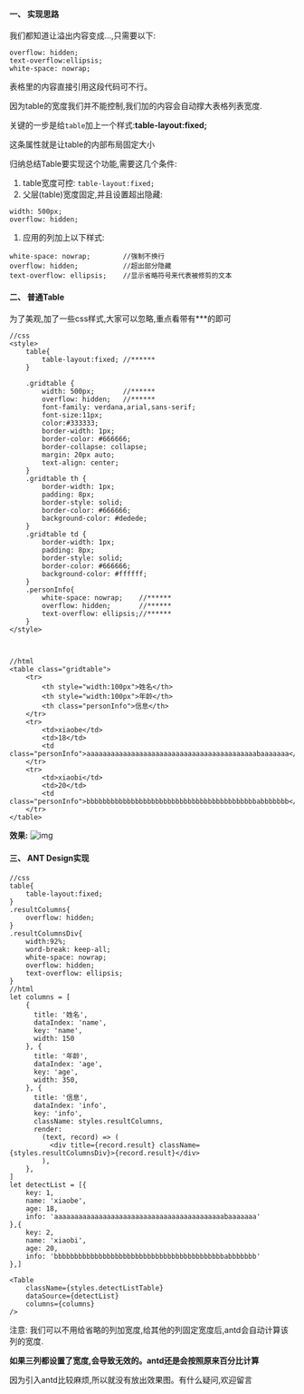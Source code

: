 #### 一、 实现思路

我们都知道让溢出内容变成...,只需要以下:

```
overflow: hidden;
text-overflow:ellipsis;
white-space: nowrap;
```

表格里的内容直接引用这段代码可不行。

因为table的宽度我们并不能控制,我们加的内容会自动撑大表格列表宽度.

关键的一步是给`table`加上一个样式:**table-layout:fixed;**

这条属性就是让table的内部布局固定大小

归纳总结Table要实现这个功能,需要这几个条件:

1. table宽度可控: `table-layout:fixed;`
2. 父层(table)宽度固定,并且设置超出隐藏:

```
width: 500px;
overflow: hidden;
```

1. 应用的列加上以下样式:

```
white-space: nowrap;        //强制不换行
overflow: hidden;           //超出部分隐藏
text-overflow: ellipsis;    //显示省略符号来代表被修剪的文本
```

#### 二、 普通Table

为了美观,加了一些css样式,大家可以忽略,重点看带有***的即可

```
//css
<style>
    table{
        table-layout:fixed; //******
    }
    
    .gridtable {
        width: 500px;       //******
        overflow: hidden;   //******
        font-family: verdana,arial,sans-serif;
        font-size:11px;
        color:#333333;
        border-width: 1px;
        border-color: #666666;
        border-collapse: collapse;
        margin: 20px auto;
        text-align: center;
    }
    .gridtable th {
        border-width: 1px;
        padding: 8px;
        border-style: solid;
        border-color: #666666;
        background-color: #dedede;
    }
    .gridtable td {
        border-width: 1px;
        padding: 8px;
        border-style: solid;
        border-color: #666666;
        background-color: #ffffff;
    }
    .personInfo{
        white-space: nowrap;    //******
        overflow: hidden;       //******
        text-overflow: ellipsis;//******
    }
</style>



//html
<table class="gridtable">
    <tr>
        <th style="width:100px">姓名</th>
        <th style="width:100px">年龄</th>
        <th class="personInfo">信息</th>
    </tr>
    <tr>
        <td>xiaobe</td>
        <td>18</td>
        <td class="personInfo">aaaaaaaaaaaaaaaaaaaaaaaaaaaaaaaaaaaaaaaaaabaaaaaaa</td>
    </tr>
    <tr>
        <td>xiaobi</td>
        <td>20</td>
        <td class="personInfo">bbbbbbbbbbbbbbbbbbbbbbbbbbbbbbbbbbbbbbbbbbabbbbbbb</td>
    </tr>
</table>
```

**效果:**
![img](https://img2018.cnblogs.com/blog/1414709/201809/1414709-20180926185007926-1280470088.png)

#### 三、 ANT Design实现

```
//css
table{
    table-layout:fixed;
}
.resultColumns{
    overflow: hidden;
}
.resultColumnsDiv{
    width:92%;
    word-break: keep-all;
    white-space: nowrap;
    overflow: hidden;
    text-overflow: ellipsis;
}
//html
let columns = [
    {
      title: '姓名',
      dataIndex: 'name',
      key: 'name',
      width: 150
    }, {
      title: '年龄',
      dataIndex: 'age',
      key: 'age',
      width: 350,
    }, {
      title: '信息',
      dataIndex: 'info',
      key: 'info',
      className: styles.resultColumns,
      render:
        (text, record) => (
          <div title={record.result} className={styles.resultColumnsDiv}>{record.result}</div>
        ),
    },
]
let detectList = [{
    key: 1,
    name: 'xiaobe',
    age: 18,
    info: 'aaaaaaaaaaaaaaaaaaaaaaaaaaaaaaaaaaaaaaaaaabaaaaaaa'
},{
    key: 2,
    name: 'xiaobi',
    age: 20,
    info: 'bbbbbbbbbbbbbbbbbbbbbbbbbbbbbbbbbbbbbbbbbbabbbbbbb'
},]

<Table
    className={styles.detectListTable}
    dataSource={detectList}
    columns={columns}
/>
```

注意: 我们可以不用给省略的列加宽度,给其他的列固定宽度后,antd会自动计算该列的宽度.

**如果三列都设置了宽度,会导致无效的。antd还是会按照原来百分比计算**

因为引入antd比较麻烦,所以就没有放出效果图。有什么疑问,欢迎留言